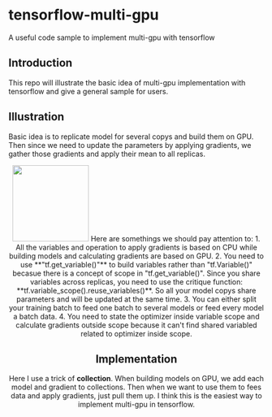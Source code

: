 # tensorflow-multi-gpu
A useful code sample to implement multi-gpu with tensorflow

## Introduction
This repo will illustrate the basic idea of multi-gpu implementation with tensorflow and give a general sample for users.

## Illustration
Basic idea is to replicate model for several copys and build them on GPU. Then since we need to update the parameters by applying gradients, we gather those gradients and apply their mean to all replicas.
<div align=center><img width="150" height="150" src=https://github.com/GitBoSun/tensorflow-multi-gpu/blob/master/tf_multi_gpu.png)>
Here are somethings we should pay attention to:
1. All the variables and operation to apply gradients is based on CPU while building models and calculating gradients are based on GPU.
2. You need to use **"tf.get_variable()"** to build variables rather than "tf.Variable()" becasue there is a concept of scope in "tf.get_variable()". Since you share variables across replicas, you need to use the critique function: **tf.variable_scope().reuse_variables()**. So all your model copys share parameters and will be updated at the same time. 
3. You can either split your training batch to feed one batch to several models or feed every model a batch data. 
4. You need to state the optimizer inside variable scope and calculate gradients outside scope because it can't find shared variabled related to optimizer inside scope.

## Implementation
Here I use a trick of **collection**. When building models on GPU, we add each model and gradient to collections. Then when we want to use them to fees data and apply gradients, just pull them up. I think this is the easiest way to implement multi-gpu in tensorflow.
